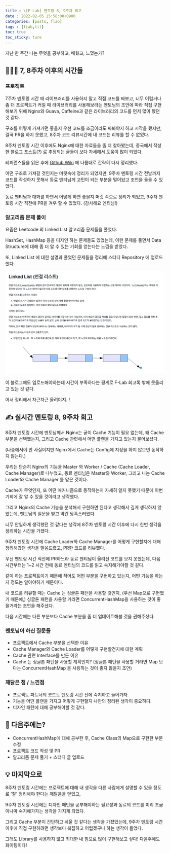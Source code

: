 ```yaml
---
title : \[F-Lab] 멘토링 8, 9주차 회고
date : 2022-02-05 15:58:00+0900 
categories: [posts, flab]
tags : [fLab,til]
toc: true 
toc_sticky: ture
---
```


지난 한 주간 나는 무엇을 공부하고, 배웠고, 느꼈는가?

## 🏃🏻‍♀️ 7, 8주차 이후의 시간들

### 프로젝트
7주차 멘토링 시간 때 라이브러리를 사용하지 말고 직접 코드를 짜보고, 너무 어렵거나 좀 더 프로젝트가 커질 때 라이브러리를 사용해보라는 멘토님의 조언에 따라 직접 구현해보기 위해 Nginx와 Guava, Caffeine과 같은 라이브러리의 코드를 먼저 많이 봤던 것 같다.

구조를 어떻게 가져가면 좋을지 우선 코드를 조금이라도 짜봐야지 하고 시작을 했지만, 결국 PR을 하지 못했고, 8주차 코드 리뷰시간에 내 코드는 리뷰를 할 수 없었다.

8주차 멘토링 시간 이후에도 Nginx에 대한 자료들을 좀 더 찾아봤는데, 중국에서 작성한 블로그 포스트(?) 로 추정되는 글들이 보다 자세해서 도움이 많이 되었다.

레퍼런스들을 읽은 후에 [Github Wiki](https://github.com/DAMICHOI/tiny-nginx/wiki/%EA%B8%B0%EB%8A%A5-%EC%A0%95%EC%9D%98) 에 나름대로 간략히 다시 정리했다.

어떤 구조로 가져갈 것인지는 머릿속에 정리가 되었지만, 9주차 멘토링 시간 전날까지 코드를 작성하지 못해서 동료 멘티님께 고민이 되는 부분을 털어놨고 조언을 들을 수 있었다.

동료 멘티님과 대화를 하면서 어떻게 하면 좋을지 머릿 속으로 정리가 되었고, 9주차 멘토링 시간 직전에 PR을 겨우 할 수 있었다. (감사해요 멘티님!)


### 알고리즘 문제 풀이
요즘은 Leetcode 의 Linked List 알고리즘 문제들을 풀었다.

HashSet, HashMap 등을 디자인 하는 문제들도 있었는데, 이런 문제를 풀면서 Data Structure에 대해 좀 더 알 수 있는 기회를 얻는다는 느낌을 받았다.

또, Linked List 에 대한 설명과 풀었던 문제들을 정리해 스터디 Repository 에 업로드했다.

![Linked List](/assets/images/2022-02-06-linked-list.png)

이 블로그에도 업로드해야하는데 시간이 부족하다는 핑계로 F-Lab 회고록 밖에 못올리고 있는 것 같다.

어서 정리해서 차근차근 올려야지..!


## ✍ 실시간 멘토링 8, 9주차 회고
8주차 멘토링 시간에 멘토님께서 Nginx는 굳이 Cache 기능이 필요 없는데, 왜 Cache 부분을 선택했는지, 그리고 Cache 관련해서 어떤 플랜을 가지고 있는지 물어보셨다.

(나중에서야 안 사실이지만 Nginx에서 Cache는 Config에 지정을 하지 않으면 동작하지 않는다.)

우리는 단순히 Nginx의 기능을 Master 와 Worker / Cache (Cache Loader, Cache Manager)로 나누었고,
동료 멘티님은 Master와 Worker, 그리고 나는 Cache Loader와 Cache Manager 를 맡은 것이다.

Cache가 무엇인지, 또 어떤 매커니즘으로 동작하는지 자세히 알지 못했기 때문에 이번 기회에 잘 알 수 있을 것이라고 생각했다.

그리고 Nginx의 Cache 기능을 분석해서 구현하면 된다고 생각해서 깊게 생각하지 않았는데, 멘토님의 질문을 받고 약간 당혹스러웠다.

너무 안일하게 생각했던 것 같다는 생각에 8주차 멘토링 시간 이후에 다시 한번 생각을 정리하는 시간을 가졌다.

9주차 멘토링 시간에 Cache Loader와 Cache Manager를 어떻게 구현할지에 대해 정리해갔던 생각을 말씀드렸고,
PR한 코드를 리뷰했다.

우선 멘토링 시간 직전에 PR하느라 동료 멘티님이 올리신 코드를 보지 못했는데, 다음 시간부터는 1~2 시간 전에 동료 멘티님의 코드를 읽고 숙지해가야할 것 같다.

같이 하는 프로젝트이기 때문에 적어도 어떤 부분을 구현하고 있는지, 어떤 기능을 하는지 정도는 알아야하기 때문이다.

내 코드를 리뷰할 때는 Cache 는 싱글톤 패턴을 사용할 것인지, (우선 Map으로 구현했기 때문에,) 싱글톤 패턴을 사용할 거라면 ConcurrentHashMap을 사용하는 것이 좋을거라는 조언을 해주셨다.

다음 시간에는 다른 부분보다 Cache 부분을 좀 더 업데이트해볼 것을 권해주셨다.


### 멘토님이 하신 질문들
- 프로젝트에서 Cache 부분을 선택한 이유
- Cache Manager와 Cache Loader를 어떻게 구현할건지에 대한 계획
- Cache 관련 Interface를 만든 이유
- Cache 는 싱글톤 패턴을 사용할 계획인지? (싱글톤 패턴을 사용할 거라면 Map 보다는 ConcurrentHashMap 을 사용하는 것이 좋지 않을지 조언)

### 깨달은 점 / 느낀점
- 프로젝트 파트너의 코드도 멘토링 시간 전에 숙지하고 들어가자.
- 기능을 어떤 플랜을 가지고 어떻게 구현할지 나만의 정리된 생각이 중요하다.
- 디자인 패턴에 대해 공부해야할 것 같다.


## 🎯 다음주에는?
- ConcurrentHashMap에 대해 공부한 후, Cache Class의 Map으로 구현한 부분 수정
- 프로젝트 코드 작성 및 PR
- 알고리즘 문제 풀기 + 스터디 글 업로드

## 💡 마지막으로
8주차 멘토링 시간에는 프로젝트에 대해 내 생각을 다른 사람에게 설명할 수 있을 정도로 '잘' 정리해야 한다는 깨달음을 얻었고,

9주차 멘토링 시간에는 디자인 패턴을 공부해야하는 필요성과 동료의 코드를 미리 조금이나마 숙지해가자는 생각을 가지게 되었다.

그리고 Cache 부분이 간단하고 쉬울 것 같다는 생각을 가졌었는데, 9주차 멘토링 시간 이후에 직접 구현하려면 생각보다 복잡하고 어렵겠구나 하는 생각이 들었다.

그래도 Library를 사용하지 않고 최대한 내 힘으로 많이 구현해보고 싶다! 다음주에도 화이팅이다!